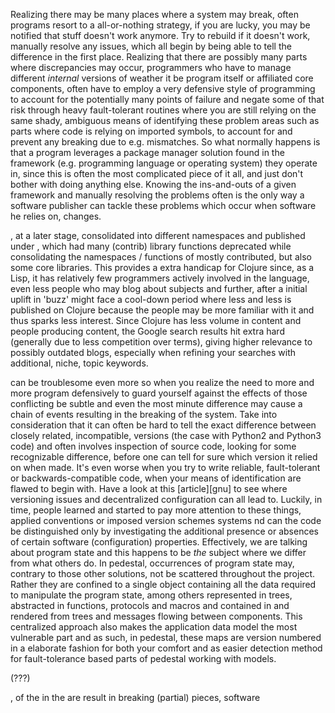 
Realizing there may be many places where a system may break, often programs resort to a all-or-nothing strategy, if you are lucky, you may be notified that stuff doesn't work anymore. Try to rebuild if it doesn't work, manually resolve any issues, which all begin by being able to tell the difference in the first place. Realizing that there are possibly many parts where discrepancies may occur, programmers who have to manage different *internal* versions of weather it be program itself or affiliated core components, often have to employ a very defensive style of programming to account for the potentially many points of failure and negate some of that risk through heavy fault-tolerant routines where you are still relying on the same shady, ambiguous means of identifying these problem areas such as parts where code is relying on imported symbols, to account for and prevent any breaking due to e.g. mismatches. So what normally happens is that a program leverages a package manager solution found in the framework (e.g. programming language or operating system) they operate in, since this is often the most complicated piece of it all, and just don't bother with doing anything else. Knowing the ins-and-outs of a given framework and manually resolving the problems often is the only way a software publisher can tackle these problems which occur when software he relies on, changes.

, at a later stage, consolidated into different namespaces and published under , which had many (contrib) library functions deprecated while consolidating the namespaces / functions of mostly contributed, but also some core libraries. This provides a extra handicap for Clojure since, as a Lisp, it has relatively few programmers actively involved in the language, even less people who may blog about subjects and further, after a initial uplift in 'buzz' might face a cool-down period where less and less is published on Clojure because the people may be more familiar with it and thus sparks less interest. Since Clojure has less volume in content and people producing content, the Google search results hit extra hard (generally due to less competition over terms), giving higher relevance to possibly outdated blogs, especially when refining your searches with additional, niche, topic keywords. 



 can be troublesome even more so when you realize the need to more and more program defensively to guard yourself against the effects of those conflicting be subtle and even the most minute difference may cause a chain of events resulting in the breaking of the system. Take into consideration that it can often be hard to tell the exact difference between closely related, incompatible, versions (the case with Python2 and Python3 code) and often involves inspection of source code, looking for some recognizable difference, before one can tell for sure which version it relied on when made. It's even worse when you try to write reliable, fault-tolerant or backwards-compatible code, when your means of identification are flawed to begin with. Have a look at this [article][gnu] to see where versioning issues and decentralized configuration can all lead to. Luckily, in time, people learned and started to pay more attention to these things, applied conventions or imposed version schemes systems nd can the code be distinguished only by investigating the additional presence or absences of certain software (configuration) properties. Effectively, we are talking about program state and this happens to be *the* subject where we differ from what others do. In pedestal, occurrences of program state may, contrary to those other solutions, not be scattered throughout the project. Rather they are confined to a single object containing all the data required to manipulate the program state, among others represented in trees, abstracted in functions, protocols and macros and contained in and rendered from trees and messages flowing between components. This centralized approach also makes the application data model the most vulnerable part and as such, in pedestal, these maps are version numbered in a elaborate fashion for both your comfort and as easier detection method for fault-tolerance based parts of pedestal working with models.

(???)

, of the in the are result in breaking (partial) pieces, software
